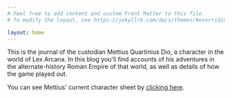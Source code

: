 ```yaml
---
# Feel free to add content and custom Front Matter to this file.
# To modify the layout, see https://jekyllrb.com/docs/themes/#overriding-theme-defaults

layout: home
---
```


This is the journal of the custodian Mettius Quartinius Dio, a character in
the world of Lex Arcana. In this blog you'll find accounts of his adventures
in the alternate-history Roman Empire of that world, as well as details of
how the game played out.

You can see Mettius' current character sheet by [clicking here](/assets/mettius-character-sheet.pdf).
